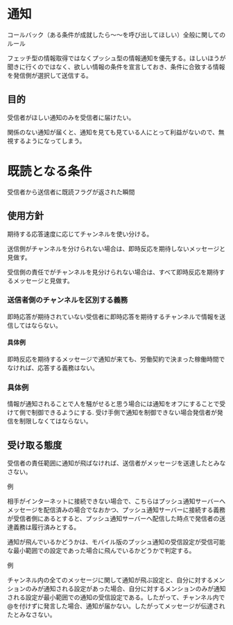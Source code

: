 # 通知

コールバック（ある条件が成就したら〜〜を呼び出してほしい）全般に関してのルール

フェッチ型の情報取得ではなくプッシュ型の情報通知を優先する。ほしいほうが聞きに行くのではなく、欲しい情報の条件を宣言しておき、条件に合致する情報を発信側が選択して送信する。


## 目的

受信者がほしい通知のみを受信者に届けたい。

関係のない通知が届くと、通知を見ても見ている人にとって利益がないので、無視するようになってしまう。


# 既読となる条件

受信者から送信者に既読フラグが返された瞬間


## 使用方針

期待する応答速度に応じてチャンネルを使い分ける。

送信側がチャンネルを分けられない場合は、即時反応を期待しないメッセージと見做す。

受信側の責任でがチャンネルを見分けられない場合は、すべて即時反応を期待するメッセージと見做す。


### 送信者側のチャンネルを区別する義務

即時応答が期待されていない受信者に即時応答を期待するチャンネルで情報を送信してはならない。


#### 具体例

即時反応を期待するメッセージで通知が来ても、労働契約で決まった稼働時間でなければ、応答する義務はない。


### 具体例

情報が通知されることで人を騒がせると思う場合には通知をオフにすることで受けて側で制御できるようにする. 受け手側で通知を制御できない場合発信者が発信を制限しなくてはならない。


## 受け取る態度

受信者の責任範囲に通知が飛ばなければ、送信者がメッセージを送達したとみなさない。

例

相手がインターネットに接続できない場合で、こちらはプッシュ通知サーバーへメッセージを配信済みの場合でなおかつ、プッシュ通知サーバーに接続する義務が受信者側にあるとすると、プッシュ通知サーバーへ配信した時点で発信者の送達義務は履行済みとする。

通知が飛んでいるかどうかは、モバイル版のプッシュ通知の受信設定が受信可能な最小範囲での設定であった場合に飛んでいるかどうかで判定する。

例

チャンネル内の全てのメッセージに関して通知が飛ぶ設定と、自分に対するメンションのみが通知される設定があった場合、自分に対するメンションのみが通知される設定が最小範囲での通知の受信設定である。したがって、チャンネル内で@を付けずに発言した場合、通知が届かない。したがってメッセージが伝達されたとみなさない。
